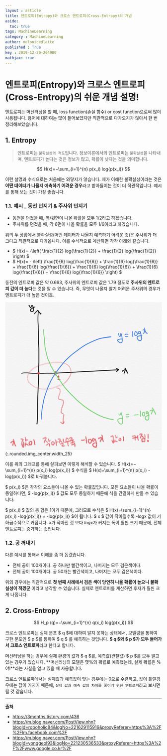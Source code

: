 ```yaml
---
layout : article
title: 엔트로피(Entropy)와 크로스 엔트로피(Cross-Entropy)의 개념
aside:
  toc: true
tags: MachineLearning
category : MachineLearning
author: melonicedlatte
published : True
key : 2019-12-20-204900
mathjax: true
---
```


# 엔트로피(Entropy)와 크로스 엔트로피(Cross-Entropy)의 쉬운 개념 설명!
엔트로피는 머신러닝을 할 때, loss function(손실 함수) or cost function으로써 많이 사용됩니다. 용어에 대하여는 많이 들어보았지만 직관적으로 다가오지가 않아서 한 번 정리해보았습니다. 

## 1. Entropy
> 엔트로피는 `불확실성의 척도`입니다. 정보이론에서의 엔트로피는 `불확실성`을 나타내며, 엔트로피가 높다는 것은 정보가 많고, 확률이 낮다는 것을 의미합니다. 

$$ H(x)=−\sum_{i=1}^{n}  p(x_i) log{p(x_i)} $$

이런 설명과 수식으로는 처음에는 와닿지가 않습니다. 제가 이해한 불확실성이라는 것은 **어떤 데이터가 나올지 예측하기 어려운 경우**라고 받아들이는 것이 더 직관적입니다. 예시를 통해 보는 것이 가장 좋습니다. 

### 1.1. 예시 _ 동전 던지기 & 주사위 던지기
- 동전을 던졌을 때, 앞/뒷면이 나올 확률을 모두 1/2라고 하겠습니다.
- 주사위를 던졌을 때,  각 6면이 나올 확률을 모두 1/6이라고 하겠습니다.

위의 두 상황에서 불확실성(어떤 데이터가 나올지 예측하기 어려운 것)은 주사위가 더 크다고 직관적으로 다가옵니다. 이를 수식적으로 계산하면 각각 아래와 같습니다.

- $ H(x)= -\left( \frac{1}{2} log{\frac{1}{2}} + \frac{1}{2} log{\frac{1}{2}} \right) $
- $ H(x)= - \left( \frac{1}{6} log{\frac{1}{6}} + \frac{1}{6} log{\frac{1}{6}} + \frac{1}{6} log{\frac{1}{6}} + \frac{1}{6} log{\frac{1}{6}} + \frac{1}{6} log{\frac{1}{6}} + \frac{1}{6} log{\frac{1}{6}}  \right) $

동전의 엔트로피 값은 약 0.693, 주사위의 엔트로피 값은 1.79 정도로 **주사위의 엔트로피 값이 더 높다**는 것을 알 수 있습니다. 즉, 무엇이 나올지 알기 어려운 주사위의 경우가 엔트로피가 더 높은 것이죠. 

![image](/assets/images/201912/BB240ECE-0EEB-4601-B2FD-69D07553BBCB.jpeg){:.rounded.img_center.width_25}

이를 위의 그래프를 통해 살펴보면 이렇게 해석할 수 있습니다. $ H(x)=−\sum_{i=1}^{n}  p(x_i) log{p(x_i)} $ 수식을 $ H(x)=\sum_{i=1}^{n}  p(x_i) -log{p(x_i)} $로 바꿔봅니다. 

$ p(x_i) $은 각각의 요소들이 나올 수 있는 확률값입니다. 모든 요소들이 나올 확률이 동일하다면, $ -log{p(x_i)} $ 값도 모두 동일하기 때문에 식을 간결하게 만들 수 있습니다. 

$ p(x_i) $ 값의 총 합은 1이기 때문에, 그러므로 수식은 $ H(x)=\sum_{i=1}^{n}  p(x_i) -log{p(x_i)} = -log{p(x_i)} $이 됩니다. $ x $ 값이 작아질수록 -logx 값이 기하급수적으로 커집니다. $x$가 작아진 것 보다 $log{x}$가 커지는 폭이 훨씬 크기 때문에, 전체 엔트로피는 증가하는 것입니다. 

### 1.2. 공 꺼내기
다른 예시를 통해서 이해를 좀 더 돕겠습니다.
- 전체 공이 100개이다. 공 하나만 빨간색이고, 나머지는 모두 검은색이다.
- 전체 공이 100개이다. 공 50개는 빨간색이고, 나머지는 모두 검은색이다.

위의 경우에는 직관적으로 **첫 번째 사례에서 검은 색이 당연히 나올 확률이 높으니 불확실성이 적겠군** 이라고 생각할 수 있습니다. 실제로 엔트로피를 계산하면 후자가 훨씬 크게 나옵니다. 

## 2. Cross-Entropy
$$ H_p (q)=−\sum_{i=1}^{n}  q(x_i) log{p(x_i)} $$

크로스 엔트로피는 실제 분포 $ q $에 대하여 알지 못하는 상태에서, 모델링을 통하여 구한 분포인 $ p $를 통하여 $ q $ 를 예측하는 것입니다. **$ q $와 $ p $가 모두 들어가서 크로스 엔트로피**라고 한다고 합니다. 

머신러닝을 하는 경우에 실제 환경의 값과 $ q $를, 예측값(관찰값) $ p $를 모두 알고 있는 경우가 있습니다. **머신러닝의 모델은 몇%의 확률로 예측했는데, 실제 확률은 %야!**라는 사실을 알고 있을 때 사용합니다. 

크로스 엔트로피에서는 실제값과 예측값이 맞는 경우에는 0으로 수렴하고, 값이 틀릴경우에는 값이 커지기 때문에, `실제 값과 예측 값의 차이를 줄이기 위한 엔트로피`라고 보시면 될 것 같습니다.

---
**출처**
- https://3months.tistory.com/436
- https://m.blog.naver.com/PostView.nhn?blogId=roboholic84&logNo=221629115916&proxyReferer=https%3A%2F%2Flm.facebook.com%2F
- https://m.blog.naver.com/PostView.nhn?blogId=yonggeol93&logNo=221230536533&proxyReferer=https%3A%2F%2Fwww.google.co.kr%2F
